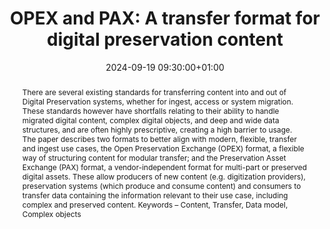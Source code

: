 ---
abstract: 'There are several existing standards for transferring content into and
  out of Digital Preservation systems, whether for ingest, access or system migration.
  These standards however have shortfalls relating to their ability to handle migrated
  digital content, complex digital objects, and deep and wide data structures, and
  are often highly prescriptive, creating a high barrier to usage.


  The paper describes two formats to better align with modern, flexible, transfer
  and ingest use cases, the Open Preservation Exchange (OPEX) format, a flexible way
  of structuring content for modular transfer; and the Preservation Asset Exchange
  (PAX) format, a vendor-independent format for multi-part or preserved digital assets.
  These allow producers of new content (e.g. digitization providers), preservation
  systems (which produce and consume content) and consumers to transfer data containing
  the information relevant to their use case, including complex and preserved content.

  Keywords – Content, Transfer, Data model, Complex objects'
creators:
- Jonathan Tilbury
- ' Richard Smith'
date: 2024-09-19 09:30:00+01:00
document_url: https://ipres2024.pubpub.org/pub/ejkcz1hj/download/pdf
grand_parent: iPRES
institutions: []
keywords:
- metadata standards and implementation
- from document to data
landing_page_url: https://ipres2024.pubpub.org/pub/ejkcz1hj/
language: eng
layout: publication
license: Creative Commons Attribution 4.0 (CC-BY-4.0)
notes_url: https://docs.google.com/document/d/185lG4aMfAMXgyb_bH06C6dzEcfuLj62A540mo_Uibos/edit#heading=h.aar4tupij1po
parent: iPRES 2024
publication_type: paper
size: null
slides_url: https://zenodo.org/records/13754289
source_name: iPRES
stream_url: https://www.archief.vlaanderen.be/archief/records/dossiers/5acb210228ce4315ae650812d056a482329eb83ed2dc42398a51505dc153be81/documents/37e24c918bf84b0fad25a0836ae00456572f987242854f37936d92e33fe9f149
title: 'OPEX and PAX: A transfer format for digital preservation content'
year: 2024
---